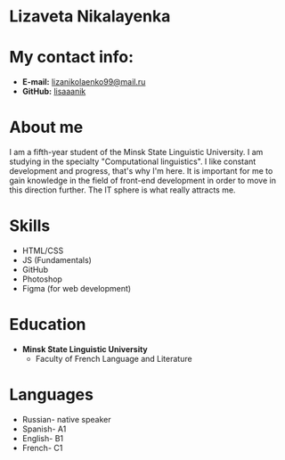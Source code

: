# Lizaveta Nikalayenka

# My contact info:
* **E-mail:** lizanikolaenko99@mail.ru
* **GitHub:** [lisaaanik](https://github.com/Lisaaanik)

# About me
I am a fifth-year student of the Minsk State Linguistic University. I am studying in the specialty "Computational linguistics". I like constant development and progress, that's why I'm here. It is important for me to gain knowledge in the field of front-end development in order to move in this direction further. The IT sphere is what really attracts me.

# Skills
* HTML/CSS
* JS (Fundamentals)
* GitHub
* Photoshop
* Figma (for web development)

# Education
* **Minsk State Linguistic University** 
    * Faculty of French Language and Literature

# Languages
* Russian- native speaker
* Spanish- A1
* English- B1
* French- C1